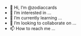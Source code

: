 - 👋 Hi, I’m @zodiaccards
- 👀 I’m interested in ...
- 🌱 I’m currently learning ...
- 💞️ I’m looking to collaborate on ...
- 📫 How to reach me ...

<!---
zodiaccards/zodiaccards is a ✨ special ✨ repository because its `README.md` (this file) appears on your GitHub profile.
You can click the Preview link to take a look at your changes.
--->
